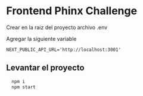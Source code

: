 # Frontend Phinx Challenge

Crear en la raiz del proyecto archivo .env

Agregar la siguiente variable

```
NEXT_PUBLIC_API_URL='http://localhost:3001'
```

## Levantar el proyecto

```bash
  npm i
  npm start
```
